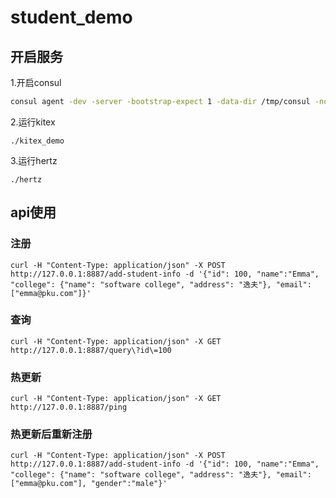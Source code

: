 # student_demo
## 开启服务
1.开启consul
``` bash
consul agent -dev -server -bootstrap-expect 1 -data-dir /tmp/consul -node=node1
```
2.运行kitex
```
./kitex_demo
```
3.运行hertz
```
./hertz
```
## api使用
### 注册
```
curl -H "Content-Type: application/json" -X POST http://127.0.0.1:8887/add-student-info -d '{"id": 100, "name":"Emma", "college": {"name": "software college", "address": "逸夫"}, "email": ["emma@pku.com"]}'
```
### 查询
```
curl -H "Content-Type: application/json" -X GET http://127.0.0.1:8887/query\?id\=100
```
### 热更新
```
curl -H "Content-Type: application/json" -X GET http://127.0.0.1:8887/ping
```
### 热更新后重新注册
```
curl -H "Content-Type: application/json" -X POST http://127.0.0.1:8887/add-student-info -d '{"id": 100, "name":"Emma", "college": {"name": "software college", "address": "逸夫"}, "email": ["emma@pku.com"], "gender":"male"}'
```
